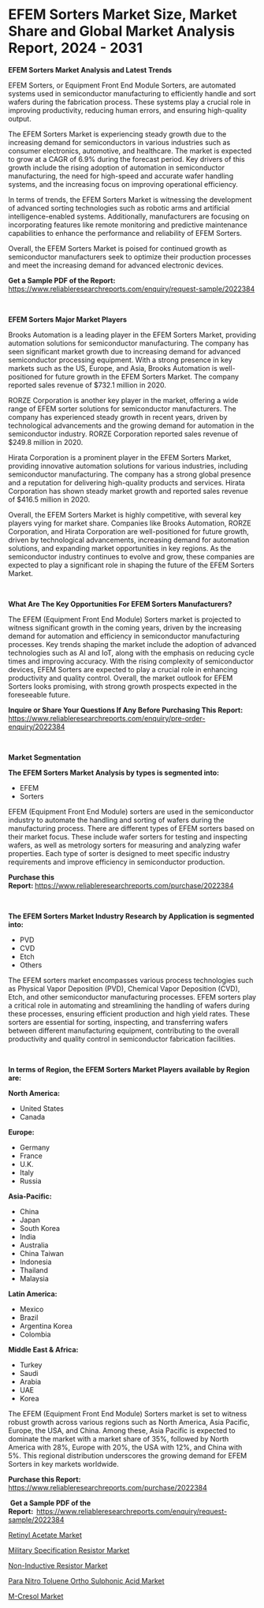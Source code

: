 <p><h1>EFEM Sorters Market Size, Market Share and Global Market Analysis Report, 2024 - 2031</h1></p><p><strong>EFEM Sorters Market Analysis and Latest Trends</strong></p>
<p><p>EFEM Sorters, or Equipment Front End Module Sorters, are automated systems used in semiconductor manufacturing to efficiently handle and sort wafers during the fabrication process. These systems play a crucial role in improving productivity, reducing human errors, and ensuring high-quality output.</p><p>The EFEM Sorters Market is experiencing steady growth due to the increasing demand for semiconductors in various industries such as consumer electronics, automotive, and healthcare. The market is expected to grow at a CAGR of 6.9% during the forecast period. Key drivers of this growth include the rising adoption of automation in semiconductor manufacturing, the need for high-speed and accurate wafer handling systems, and the increasing focus on improving operational efficiency.</p><p>In terms of trends, the EFEM Sorters Market is witnessing the development of advanced sorting technologies such as robotic arms and artificial intelligence-enabled systems. Additionally, manufacturers are focusing on incorporating features like remote monitoring and predictive maintenance capabilities to enhance the performance and reliability of EFEM Sorters.</p><p>Overall, the EFEM Sorters Market is poised for continued growth as semiconductor manufacturers seek to optimize their production processes and meet the increasing demand for advanced electronic devices.</p></p>
<p><strong>Get a Sample PDF of the Report:&nbsp;</strong> <a href="https://www.reliableresearchreports.com/enquiry/request-sample/2022384">https://www.reliableresearchreports.com/enquiry/request-sample/2022384</a></p>
<p>&nbsp;</p>
<p><strong>EFEM Sorters Major Market Players</strong></p>
<p><p>Brooks Automation is a leading player in the EFEM Sorters Market, providing automation solutions for semiconductor manufacturing. The company has seen significant market growth due to increasing demand for advanced semiconductor processing equipment. With a strong presence in key markets such as the US, Europe, and Asia, Brooks Automation is well-positioned for future growth in the EFEM Sorters Market. The company reported sales revenue of $732.1 million in 2020.</p><p>RORZE Corporation is another key player in the market, offering a wide range of EFEM sorter solutions for semiconductor manufacturers. The company has experienced steady growth in recent years, driven by technological advancements and the growing demand for automation in the semiconductor industry. RORZE Corporation reported sales revenue of $249.8 million in 2020.</p><p>Hirata Corporation is a prominent player in the EFEM Sorters Market, providing innovative automation solutions for various industries, including semiconductor manufacturing. The company has a strong global presence and a reputation for delivering high-quality products and services. Hirata Corporation has shown steady market growth and reported sales revenue of $416.5 million in 2020.</p><p>Overall, the EFEM Sorters Market is highly competitive, with several key players vying for market share. Companies like Brooks Automation, RORZE Corporation, and Hirata Corporation are well-positioned for future growth, driven by technological advancements, increasing demand for automation solutions, and expanding market opportunities in key regions. As the semiconductor industry continues to evolve and grow, these companies are expected to play a significant role in shaping the future of the EFEM Sorters Market.</p></p>
<p>&nbsp;</p>
<p><strong>What Are The Key Opportunities For EFEM Sorters Manufacturers?</strong></p>
<p><p>The EFEM (Equipment Front End Module) Sorters market is projected to witness significant growth in the coming years, driven by the increasing demand for automation and efficiency in semiconductor manufacturing processes. Key trends shaping the market include the adoption of advanced technologies such as AI and IoT, along with the emphasis on reducing cycle times and improving accuracy. With the rising complexity of semiconductor devices, EFEM Sorters are expected to play a crucial role in enhancing productivity and quality control. Overall, the market outlook for EFEM Sorters looks promising, with strong growth prospects expected in the foreseeable future.</p></p>
<p><strong>Inquire or Share Your Questions If Any Before Purchasing This Report:</strong> <a href="https://www.reliableresearchreports.com/enquiry/pre-order-enquiry/2022384">https://www.reliableresearchreports.com/enquiry/pre-order-enquiry/2022384</a></p>
<p>&nbsp;</p>
<p><strong>Market Segmentation</strong></p>
<p><strong>The EFEM Sorters Market Analysis by types is segmented into:</strong></p>
<p><ul><li>EFEM</li><li>Sorters</li></ul></p>
<p><p>EFEM (Equipment Front End Module) sorters are used in the semiconductor industry to automate the handling and sorting of wafers during the manufacturing process. There are different types of EFEM sorters based on their market focus. These include wafer sorters for testing and inspecting wafers, as well as metrology sorters for measuring and analyzing wafer properties. Each type of sorter is designed to meet specific industry requirements and improve efficiency in semiconductor production.</p></p>
<p><strong>Purchase this Report:&nbsp;</strong><a href="https://www.reliableresearchreports.com/purchase/2022384">https://www.reliableresearchreports.com/purchase/2022384</a></p>
<p>&nbsp;</p>
<p><strong>The EFEM Sorters Market Industry Research by Application is segmented into:</strong></p>
<p><ul><li>PVD</li><li>CVD</li><li>Etch</li><li>Others</li></ul></p>
<p><p>The EFEM sorters market encompasses various process technologies such as Physical Vapor Deposition (PVD), Chemical Vapor Deposition (CVD), Etch, and other semiconductor manufacturing processes. EFEM sorters play a critical role in automating and streamlining the handling of wafers during these processes, ensuring efficient production and high yield rates. These sorters are essential for sorting, inspecting, and transferring wafers between different manufacturing equipment, contributing to the overall productivity and quality control in semiconductor fabrication facilities.</p></p>
<p>&nbsp;</p>
<p><strong>In terms of Region, the EFEM Sorters Market Players available by Region are:</strong></p>
<p>
    <p> <strong> North America: </strong>
        <ul>
            <li>United States</li>
            <li>Canada</li>
        </ul>
        </p> 
    <p> <strong> Europe: </strong>
        <ul>
            <li>Germany</li>
            <li>France</li>
            <li>U.K.</li>
            <li>Italy</li>
            <li>Russia</li>
        </ul>
        </p> 
    <p> <strong> Asia-Pacific: </strong>
        <ul>
            <li>China</li>
            <li>Japan</li>
            <li>South Korea</li>
            <li>India</li>
            <li>Australia</li>
            <li>China Taiwan</li>
            <li>Indonesia</li>
            <li>Thailand</li>
            <li>Malaysia</li>
        </ul>
        </p> 
    <p> <strong> Latin America: </strong>
        <ul>
            <li>Mexico</li>
            <li>Brazil</li>
            <li>Argentina Korea</li>
            <li>Colombia</li>
        </ul>
        </p> 
    <p> <strong> Middle East & Africa: </strong>
        <ul>
            <li>Turkey</li>
            <li>Saudi</li>
            <li>Arabia</li>
            <li>UAE</li>
            <li>Korea</li>
        </ul>
    </p>
    </p>
<p><p>The EFEM (Equipment Front End Module) Sorters market is set to witness robust growth across various regions such as North America, Asia Pacific, Europe, the USA, and China. Among these, Asia Pacific is expected to dominate the market with a market share of 35%, followed by North America with 28%, Europe with 20%, the USA with 12%, and China with 5%. This regional distribution underscores the growing demand for EFEM Sorters in key markets worldwide.</p></p>
<p><strong>Purchase this Report: </strong><a href="https://www.reliableresearchreports.com/purchase/2022384">https://www.reliableresearchreports.com/purchase/2022384</a></p>
<p>&nbsp;<strong>Get a Sample PDF of the Report:&nbsp;&nbsp;</strong><a href="https://www.reliableresearchreports.com/enquiry/request-sample/2022384">https://www.reliableresearchreports.com/enquiry/request-sample/2022384</a></p>
<p><strong></strong></p>
<p><p><a href="https://mire-aunt-385.notion.site/Decoding-the-Retinyl-Acetate-Market-A-Deep-Dive-into-the-Latest-Market-Trends-Market-Segmentation--60f6241925cb4584972bd1719e9b1bf4">Retinyl Acetate Market</a></p><p><a href="https://view.publitas.com/reportprime-1/military-specification-resistor-market-size-focuses-on-market-dynamics-in-depth-analysis-and-future-projections-of-its-market-forecasted-for-period-from-2024-to-2031/">Military Specification Resistor Market</a></p><p><a href="https://view.publitas.com/reportprime-1/non-inductive-resistor-market-furnish-information-about-market-size-market-share-market-dynamics-and-projections-spanning-from-2024-to-2031/">Non-Inductive Resistor Market</a></p><p><a href="https://invited-way-688.notion.site/Para-Nitro-Toluene-Ortho-Sulphonic-Acid-Market-Size-2024-2031-Global-Industrial-Analysis-Key-Geog-d1099edf65d543d7a142ba5aaf4fa821">Para Nitro Toluene Ortho Sulphonic Acid Market</a></p><p><a href="https://butternut-bug-553.notion.site/M-Cresol-Market-Provides-Detailed-Segmentation-of-this-Market-based-on-Type-Application-and-Region-33994abb26eb4f70a4a65df99efa776d">M-Cresol Market</a></p></p>